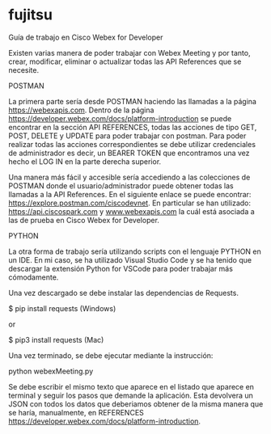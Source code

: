 # fujitsu

Guía de trabajo en Cisco Webex for Developer 

Existen varias manera de poder trabajar con Webex Meeting y por tanto, crear, modificar, eliminar o actualizar todas las API References que se necesite. 

POSTMAN

La primera parte sería desde POSTMAN haciendo las llamadas a la página https://webexapis.com. Dentro de la página https://developer.webex.com/docs/platform-introduction se puede encontrar en la sección API REFERENCES, todas las acciones de tipo GET, POST, DELETE y UPDATE para poder trabajar con postman. Para poder realizar todas las acciones correspondientes se debe utilizar credenciales de administrador  es decir, un BEARER TOKEN que encontramos una vez hecho el LOG IN en la parte derecha superior.


Una manera más fácil y accesible sería accediendo a las colecciones de POSTMAN donde el usuario/administrador puede obtener todas las llamadas a la API References. En el siguiente enlace se puede encontrar:  https://explore.postman.com/ciscodevnet. En particular se han utilizado: https://api.ciscospark.com y www.webexapis.com la cuál está asociada a las de prueba en Cisco Webex for Developer.



PYTHON

La otra forma de trabajo sería utilizando scripts con el lenguaje PYTHON en un IDE. En mi caso, se ha utilizado Visual Studio Code y se ha tenido que descargar la extensión Python for VSCode para poder trabajar más cómodamente. 

Una vez descargado se debe instalar las dependencias de Requests.

$ pip install requests (Windows)

or

$ pip3 install requests (Mac)

Una vez terminado, se debe ejecutar mediante la instrucción:

python webexMeeting.py

Se debe escribir el mismo texto que aparece en el listado que aparece en terminal y seguir los pasos que demande la aplicación. Esta devolvera un JSON con todos los datos que deberiamos obtener de la misma manera que se haría, manualmente, en REFERENCES https://developer.webex.com/docs/platform-introduction.





